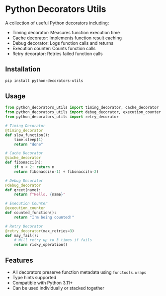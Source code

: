 
# Python Decorators Utils

A collection of useful Python decorators including:
- Timing decorator: Measures function execution time
- Cache decorator: Implements function result caching
- Debug decorator: Logs function calls and returns
- Execution counter: Counts function calls
- Retry decorator: Retries failed function calls

## Installation
```bash
pip install python-decorators-utils
```

## Usage

```python
from python_decorators_utils import timing_decorator, cache_decorator
from python_decorators_utils import debug_decorator, execution_counter
from python_decorators_utils import retry_decorator

# Timing Decorator
@timing_decorator
def slow_function():
    time.sleep(1)
    return "done"

# Cache Decorator
@cache_decorator
def fibonacci(n):
    if n < 2: return n
    return fibonacci(n-1) + fibonacci(n-2)

# Debug Decorator
@debug_decorator
def greet(name):
    return f"Hello, {name}"

# Execution Counter
@execution_counter
def counted_function():
    return "I'm being counted!"

# Retry Decorator
@retry_decorator(max_retries=3)
def may_fail():
    # Will retry up to 3 times if fails
    return risky_operation()
```

## Features
- All decorators preserve function metadata using `functools.wraps`
- Type hints supported
- Compatible with Python 3.11+
- Can be used individually or stacked together
